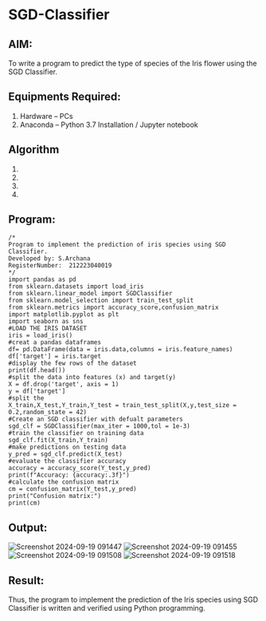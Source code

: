 # SGD-Classifier
## AIM:
To write a program to predict the type of species of the Iris flower using the SGD Classifier.

## Equipments Required:
1. Hardware – PCs
2. Anaconda – Python 3.7 Installation / Jupyter notebook

## Algorithm
1. 
2. 
3. 
4. 

## Program:
```
/*
Program to implement the prediction of iris species using SGD Classifier.
Developed by: S.Archana
RegisterNumber:  212223040019
*/
import pandas as pd
from sklearn.datasets import load_iris
from sklearn.linear_model import SGDClassifier
from sklearn.model_selection import train_test_split
from sklearn.metrics import accuracy_score,confusion_matrix
import matplotlib.pyplot as plt
import seaborn as sns
#LOAD THE IRIS DATASET
iris = load_iris()
#creat a pandas dataframes
df= pd.DataFrame(data = iris.data,columns = iris.feature_names)
df['target'] = iris.target
#display the few rows of the dataset
print(df.head())
#split the data into features (x) and target(y)
X = df.drop('target', axis = 1)
y = df['target']
#split the
X_train,X_test,Y_train,Y_test = train_test_split(X,y,test_size = 0.2,random_state = 42)
#Create an SGD classifier with defualt parameters
sgd_clf = SGDClassifier(max_iter = 1000,tol = 1e-3)
#train the classifier on training data
sgd_clf.fit(X_train,Y_train)
#make predictions on testing data
y_pred = sgd_clf.predict(X_test)
#evaluate the classifier accuracy
accuracy = accuracy_score(Y_test,y_pred)
print(f"Accuracy: {accuracy:.3f}")
#calculate the confusion matrix
cm = confusion_matrix(Y_test,y_pred)
print("Confusion matrix:")
print(cm)
```
## Output:
![Screenshot 2024-09-19 091447](https://github.com/user-attachments/assets/aa131f95-952b-4c0c-9cd7-a64522c3b8bb)
![Screenshot 2024-09-19 091455](https://github.com/user-attachments/assets/7870a1d5-f7b2-465c-a4a5-760bfea67179)
![Screenshot 2024-09-19 091508](https://github.com/user-attachments/assets/92c76280-ac89-45e7-ad48-fa53c9b3f763)
![Screenshot 2024-09-19 091518](https://github.com/user-attachments/assets/bb2b3582-5306-4469-9230-d740a87ba98d)
## Result:
Thus, the program to implement the prediction of the Iris species using SGD Classifier is written and verified using Python programming.

